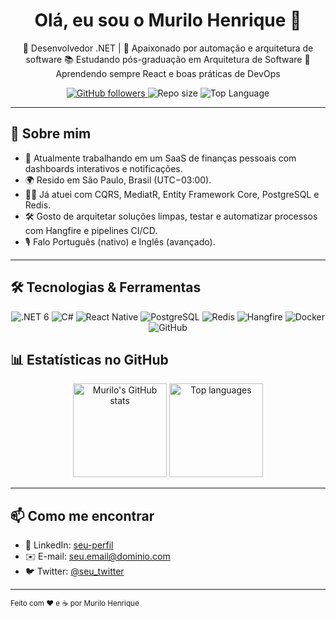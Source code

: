 <!--
  💡 Coloque o arquivo README.md na raiz de um repositório com o mesmo nome do seu usuário
  para que ele apareça automaticamente no seu perfil!
-->

<div align="center">
  <h1>Olá, eu sou o Murilo Henrique 👋</h1>

  <p>
    🎯 Desenvolvedor .NET | 🚀 Apaixonado por automação e arquitetura de software  
    📚 Estudando pós-graduação em Arquitetura de Software  
    🌱 Aprendendo sempre React e boas práticas de DevOps  
  </p>

  <!-- Badges de seguidores, repositórios e linguagens mais usadas -->
  <a href="https://github.com/seu-usuario">
    <img alt="GitHub followers" src="https://img.shields.io/github/followers/seu-usuario?label=Seguidores&style=social" />
  </a>
  <img src="https://img.shields.io/github/repo-size/seu-usuario/seu-usuario?label=Tamanho%20total" alt="Repo size" />
  <img src="https://img.shields.io/github/languages/top/seu-usuario/seu-repo-destacado" alt="Top Language" />
</div>

---

## 📖 Sobre mim

- 🔭 Atualmente trabalhando em um SaaS de finanças pessoais com dashboards interativos e notificações.  
- 🌍 Resido em São Paulo, Brasil (UTC−03:00).  
- 👨‍💻 Já atuei com CQRS, MediatR, Entity Framework Core, PostgreSQL e Redis.  
- 🛠 Gosto de arquitetar soluções limpas, testar e automatizar processos com Hangfire e pipelines CI/CD.  
- 🎙 Falo Português (nativo) e Inglês (avançado).

---

## 🛠️ Tecnologias & Ferramentas

<div align="center">
  <img src="https://img.shields.io/badge/.NET-6-blue?logo=dotnet" alt=".NET 6" />
  <img src="https://img.shields.io/badge/C%23-9.0-blueviolet?logo=c-sharp" alt="C#" />
  <img src="https://img.shields.io/badge/React-Native-20232A?logo=react" alt="React Native" />
  <img src="https://img.shields.io/badge/PostgreSQL-336791?logo=postgresql" alt="PostgreSQL" />
  <img src="https://img.shields.io/badge/Redis-DC382D?logo=redis" alt="Redis" />
  <img src="https://img.shields.io/badge/Hangfire-000000?logo=hangfire" alt="Hangfire" />
  <img src="https://img.shields.io/badge/Docker-2496ED?logo=docker" alt="Docker" />
  <img src="https://img.shields.io/badge/GitHub-A6ACAF?logo=github" alt="GitHub" />
</div>

## 📊 Estatísticas no GitHub

<!-- use o GitHub Readme Stats ou GitHub Profile README Generator -->
<div align="center">
  <img height="150" src="https://github-readme-stats.vercel.app/api?username=seu-usuario&show_icons=true&theme=default&hide_border=true" alt="Murilo's GitHub stats" />
  <img height="150" src="https://github-readme-stats.vercel.app/api/top-langs/?username=seu-usuario&layout=compact&theme=default&hide_border=true" alt="Top languages" />
</div>

---

## 📫 Como me encontrar

- 🔗 LinkedIn: [seu-perfil](https://linkedin.com/in/seu-usuario)  
- ✉️ E-mail: seu.email@dominio.com  
- 🐦 Twitter: [@seu_twitter](https://twitter.com/seu_twitter)  

---

<sub>Feito com ❤️ e ☕️ por Murilo Henrique</sub>
